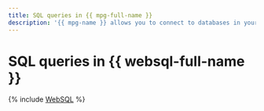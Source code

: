 ```yaml
---
title: SQL queries in {{ mpg-full-name }}
description: '{{ mpg-name }} allows you to connect to databases in your {{ PG }} cluster and send SQL queries from the {{ yandex-cloud }} management console. To do this, log in to the management console, open the relevant cluster page, and go to the WebSQL tab.'
---
```



# SQL queries in {{ websql-full-name }}

{% include [WebSQL](../../_includes/mdb/mpg/websql.md) %}


